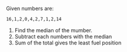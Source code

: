 Given numbers are:
```bash
16,1,2,0,4,2,7,1,2,14
``` 
1. Find the median of the mumber.
1. Subtract each numbers with the median 
1. Sum of the total gives the least fuel position


